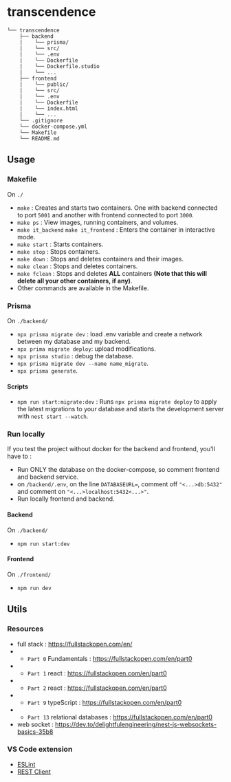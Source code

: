 # transcendence

```
└── transcendence
    ├── backend
    |    └── prisma/
    |    └── src/
    |    └── .env
    |    └── Dockerfile
    |    └── Dockerfile.studio
    |    └── ...
    ├── frontend
    |    └── public/
    |    └── src/
    |    └── .env
    |    └── Dockerfile
    |    └── index.html
    |    └── ...
    └── .gitignore
    └── docker-compose.yml
    └── Makefile
    └── README.md
```

## Usage

### Makefile

On `./`

- ` make ` : Creates and starts two containers. One with backend connected to port ` 5001 ` and another with frontend connected to port ` 3000 `.
- ` make ps ` :  View images, running containers, and volumes.
- ` make it_backend ` ` make it_frontend ` :  Enters the container in interactive mode.
- ` make start ` : Starts containers.
- ` make stop ` : Stops containers.
- ` make down ` : Stops and deletes containers and their images.
- ` make clean ` : Stops and deletes containers.
- ` make fclean ` : Stops and deletes **ALL** containers **(Note that this will delete all your other containers, if any)**.
- Other commands are available in the Makefile.

### Prisma

On `./backend/`

- `npx prisma migrate dev` : load .env variable and create a network between my database and my backend.
- `npx prima migrate deploy`: upload modifications.
- `npx prisma studio` : debug the database.
- `npx prisma migrate dev --name name_migrate`.
- `npx prisma generate`.

#### Scripts

- `npm run start:migrate:dev` : Runs `npx prisma migrate deploy` to apply the latest migrations to your database and  starts the development server with `nest start --watch`.

### Run locally

If you test the project without docker for the backend and frontend, you'll have to :

- Run ONLY the database on the docker-compose, so comment frontend and backend service.
- on `/backend/.env`, on the line `DATABASEURL=`, comment off `"<...>db:5432"` and comment on `"<...>localhost:5432<...>"`.
- Run locally frontend and backend.

#### Backend

On `./backend/`

- `npm run start:dev`

#### Frontend

On `./frontend/`

- `npm run dev`

## Utils

### Resources

- full stack : https://fullstackopen.com/en/
- - ` Part 0 ` Fundamentals : https://fullstackopen.com/en/part0
- - ` Part 1 ` react : https://fullstackopen.com/en/part0
- - ` Part 2 ` react : https://fullstackopen.com/en/part0
- - ` Part 9 ` typeScript : https://fullstackopen.com/en/part0
- - ` Part 13 ` relational databases : https://fullstackopen.com/en/part0
- web socket : https://dev.to/delightfulengineering/nest-js-websockets-basics-35b8

### VS Code extension

- [ESLint](https://marketplace.visualstudio.com/items?itemName=dbaeumer.vscode-eslint)
- [REST Client](https://marketplace.visualstudio.com/items?itemName=humao.rest-client)
